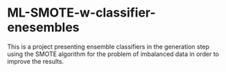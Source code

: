 
# ML-SMOTE-w-classifier-enesembles

This is a project presenting ensemble classifiers in the generation step using the SMOTE algorithm for the problem of imbalanced data in order to improve the results.
